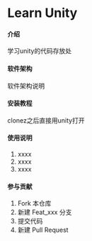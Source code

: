 # Learn Unity

#### 介绍
学习unity的代码存放处

#### 软件架构
软件架构说明


#### 安装教程

clonez之后直接用unity打开

#### 使用说明

1.  xxxx
2.  xxxx
3.  xxxx

#### 参与贡献

1.  Fork 本仓库
2.  新建 Feat_xxx 分支
3.  提交代码
4.  新建 Pull Request
